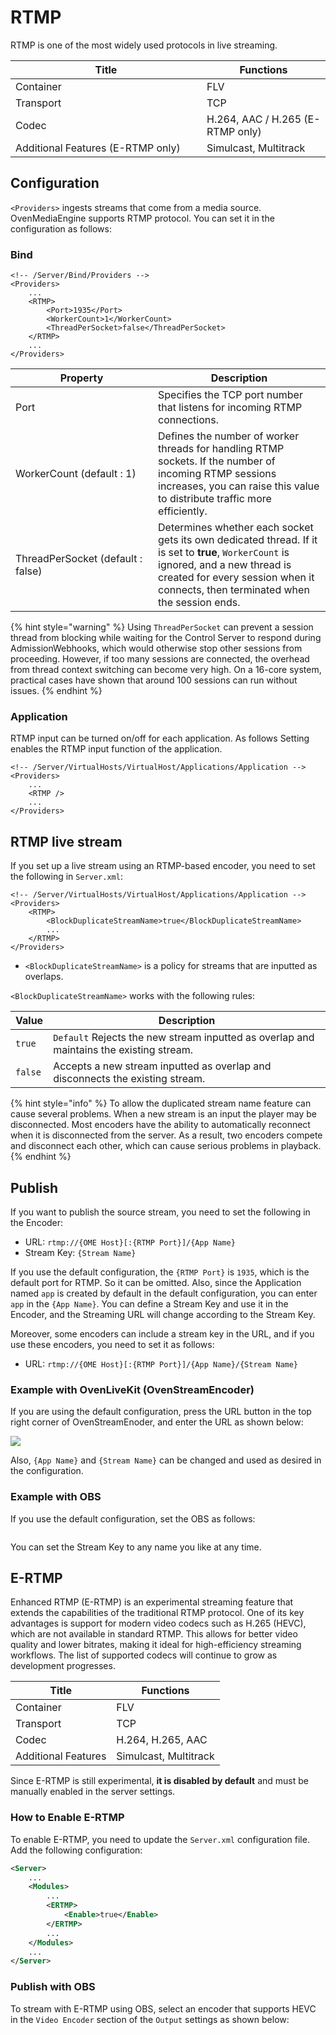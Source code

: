 # RTMP

RTMP is one of the most widely used protocols in live streaming.

<table><thead><tr><th width="290">Title</th><th>Functions</th></tr></thead><tbody><tr><td>Container</td><td>FLV</td></tr><tr><td>Transport</td><td>TCP</td></tr><tr><td>Codec</td><td>H.264, AAC / H.265 (E-RTMP only)</td></tr><tr><td>Additional Features (E-RTMP only)</td><td>Simulcast, Multitrack</td></tr></tbody></table>

## Configuration

`<Providers>` ingests streams that come from a media source. OvenMediaEngine supports RTMP protocol. You can set it in the configuration as follows:

### Bind

```markup
<!-- /Server/Bind/Providers -->
<Providers>
    ...
    <RTMP>
        <Port>1935</Port>
        <WorkerCount>1</WorkerCount>
        <ThreadPerSocket>false</ThreadPerSocket>
    </RTMP>
    ...
</Providers>
```

<table><thead><tr><th width="212">Property</th><th>Description</th></tr></thead><tbody><tr><td>Port</td><td>Specifies the TCP port number that listens for incoming RTMP connections.</td></tr><tr><td>WorkerCount (default : 1)</td><td>Defines the number of worker threads for handling RTMP sockets. If the number of incoming RTMP sessions increases, you can raise this value to distribute traffic more efficiently.</td></tr><tr><td>ThreadPerSocket (default : false)</td><td>Determines whether each socket gets its own dedicated thread. If it is set to <strong>true</strong>, <code>WorkerCount</code> is ignored, and a new thread is created for every session when it connects, then terminated when the session ends. </td></tr></tbody></table>

{% hint style="warning" %}
Using `ThreadPerSocket` can prevent a session thread from blocking while waiting for the Control Server to respond during AdmissionWebhooks, which would otherwise stop other sessions from proceeding. However, if too many sessions are connected, the overhead from thread context switching can become very high. On a 16-core system, practical cases have shown that around 100 sessions can run without issues.
{% endhint %}

### Application

RTMP input can be turned on/off for each application. As follows Setting enables the RTMP input function of the application.

```
<!-- /Server/VirtualHosts/VirtualHost/Applications/Application -->
<Providers>
    ...
    <RTMP />
    ...
</Providers>
```

## RTMP live stream

If you set up a live stream using an RTMP-based encoder, you need to set the following in `Server.xml`:

```markup
<!-- /Server/VirtualHosts/VirtualHost/Applications/Application -->
<Providers>
    <RTMP>
        <BlockDuplicateStreamName>true</BlockDuplicateStreamName>
        ...
    </RTMP>
</Providers>
```

* `<BlockDuplicateStreamName>` is a policy for streams that are inputted as overlaps.

`<BlockDuplicateStreamName>` works with the following rules:

| Value   | Description                                                                             |
| ------- | --------------------------------------------------------------------------------------- |
| `true`  | `Default` Rejects the new stream inputted as overlap and maintains the existing stream. |
| `false` | Accepts a new stream inputted as overlap and disconnects the existing stream.           |

{% hint style="info" %}
To allow the duplicated stream name feature can cause several problems. When a new stream is an input the player may be disconnected. Most encoders have the ability to automatically reconnect when it is disconnected from the server. As a result, two encoders compete and disconnect each other, which can cause serious problems in playback.
{% endhint %}

## Publish

If you want to publish the source stream, you need to set the following in the Encoder:

* URL: `rtmp://{OME Host}[:{RTMP Port}]/{App Name}`
* Stream Key: `{Stream Name}`

If you use the default configuration, the `{RTMP Port}` is `1935`, which is the default port for RTMP. So it can be omitted. Also, since the Application named `app` is created by default in the default configuration, you can enter `app` in the `{App Name}`. You can define a Stream Key and use it in the Encoder, and the Streaming URL will change according to the Stream Key.

Moreover, some encoders can include a stream key in the URL, and if you use these encoders, you need to set it as follows:

* URL: `rtmp://{OME Host}[:{RTMP Port}]/{App Name}/{Stream Name}`

### Example with OvenLiveKit (OvenStreamEncoder)

If you are using the default configuration, press the URL button in the top right corner of OvenStreamEnoder, and enter the URL as shown below:

![](../.gitbook/assets/03.png)

Also, `{App Name}` and `{Stream Name}` can be changed and used as desired in the configuration.

### Example with OBS

If you use the default configuration, set the OBS as follows:

<figure><img src="../.gitbook/assets/image (63).png" alt=""><figcaption></figcaption></figure>

You can set the Stream Key to any name you like at any time.

## E-RTMP

Enhanced RTMP (E-RTMP) is an experimental streaming feature that extends the capabilities of the traditional RTMP protocol. One of its key advantages is support for modern video codecs such as H.265 (HEVC), which are not available in standard RTMP. This allows for better video quality and lower bitrates, making it ideal for high-efficiency streaming workflows. The list of supported codecs will continue to grow as development progresses.

| Title               | Functions             |
| ------------------- | --------------------- |
| Container           | FLV                   |
| Transport           | TCP                   |
| Codec               | H.264, H.265, AAC     |
| Additional Features | Simulcast, Multitrack |

Since E-RTMP is still experimental, **it is disabled by default** and must be manually enabled in the server settings.

### How to Enable E-RTMP

To enable E-RTMP, you need to update the `Server.xml` configuration file. Add the following configuration:

```xml
<Server>
    ...
    <Modules>
        ...
        <ERTMP>
            <Enable>true</Enable>
        </ERTMP>
        ...
    </Modules>
    ...
</Server>
```

### Publish with OBS

To stream with E-RTMP using OBS, select an encoder that supports HEVC in the `Video Encoder` section of the `Output` settings as shown below:

<figure><img src="../.gitbook/assets/image (64).png" alt=""><figcaption></figcaption></figure>

